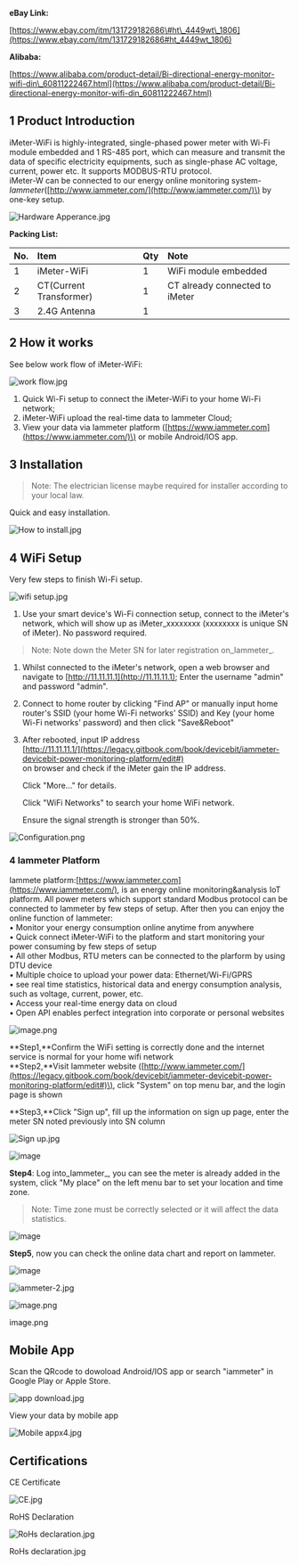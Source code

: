 **eBay Link:**

[https://www.ebay.com/itm/131729182686\#ht\_4449wt\_1806](https://www.ebay.com/itm/131729182686#ht_4449wt_1806)

**Alibaba:**

[https://www.alibaba.com/product-detail/Bi-directional-energy-monitor-wifi-din\_60811222467.html](https://www.alibaba.com/product-detail/Bi-directional-energy-monitor-wifi-din_60811222467.html)

## 1 Product Introduction

iMeter-WiFi is highly-integrated, single-phased power meter with Wi-Fi module embedded and 1 RS-485 port, which can measure and transmit the data of specific electricity equipments, such as single-phase AC voltage, current, power etc. It supports MODBUS-RTU protocol.  
iMeter-W can be connected to our energy online monitoring system-_Iammeter_\([http://www.iammeter.com/](http://www.iammeter.com/)\) by one-key setup.

![](https://upload-images.jianshu.io/upload_images/5875248-2e0cf95331d7f90a.jpg?imageMogr2/auto-orient/strip|imageView2/2/w/1240 "Hardware Apperance.jpg")

**Packing List:**

| No. | Item | Qty | Note |
| :--- | :--- | :--- | :--- |
| 1 | iMeter-WiFi | 1 | WiFi module embedded |
| 2 | CT\(Current Transformer\) | 1 | CT already connected to iMeter |
| 3 | 2.4G Antenna | 1 |  |

## 2 How it works

See below work flow of iMeter-WiFi:

![](https://upload-images.jianshu.io/upload_images/5875248-792678eb734d0982.jpg?imageMogr2/auto-orient/strip|imageView2/2/w/1240 "work flow.jpg")

1. Quick Wi-Fi setup to connect the iMeter-WiFi to your home Wi-Fi network;
2. iMeter-WiFi upload the real-time data to Iammeter Cloud;
3. View your data via Iammeter platform \([https://www.iammeter.com](https://www.iammeter.com/)\) or mobile Android/IOS app.

## 3 Installation

> Note: The electrician license maybe required for installer according to your local law.

Quick and easy installation.

![](https://upload-images.jianshu.io/upload_images/5875248-f4ae519ecdd4d0d0.jpg?imageMogr2/auto-orient/strip|imageView2/2/w/1240 "How to install.jpg")

## 4 WiFi Setup

Very few steps to finish Wi-Fi setup.

![](https://upload-images.jianshu.io/upload_images/5875248-02fdcc902c9c99f7.jpg?imageMogr2/auto-orient/strip|imageView2/2/w/1240 "wifi setup.jpg")

1. Use your smart device's Wi-Fi connection setup, connect to the iMeter's network, which will show up as iMeter\_xxxxxxxx \(xxxxxxxx is unique SN of iMeter\). No password required.

> Note: Note down the Meter SN for later registration on_Iammeter_.

1. Whilst connected to the iMeter's network, open a web browser and navigate to [http://11.11.11.1](http://11.11.11.1); Enter the username "admin" and password "admin".

2. Connect to home router by clicking "Find AP" or manually input home router's SSID \(your home Wi-Fi networks' SSID\) and Key \(your home Wi-Fi networks' password\) and then click "Save&Reboot"

3. After rebooted, input IP address  
   [http://11.11.11.1/](https://legacy.gitbook.com/book/devicebit/iammeter-devicebit-power-monitoring-platform/edit#)  
   on browser and check if the iMeter gain the IP address.

   Click "More..." for details.

   Click "WiFi Networks" to search your home WiFi network.

   Ensure the signal strength is stronger than 50%.

![](https://upload-images.jianshu.io/upload_images/5875248-bd0b9935d6037838.png?imageMogr2/auto-orient/strip|imageView2/2/w/1240 "Configuration.png")

### 4 Iammeter Platform

Iammete platform:[https://www.iammeter.com](https://www.iammeter.com/), is an energy online monitoring&analysis IoT platform. All power meters which support standard Modbus protocol can be connected to Iammeter by few steps of setup. After then you can enjoy the online function of Iammeter:  
• Monitor your energy consumption online anytime from anywhere  
• Quick connect iMeter-WiFi to the platform and start monitoring your power consuming by few steps of setup  
• All other Modbus, RTU meters can be connected to the plarform by using DTU device  
• Multiple choice to upload your power data: Ethernet/Wi-Fi/GPRS  
• see real time statistics, historical data and energy consumption analysis, such as voltage, current, power, etc.  
• Access your real-time energy data on cloud  
• Open API enables perfect integration into corporate or personal websites

![](https://upload-images.jianshu.io/upload_images/5875248-357c2e79a5379cc9.png?imageMogr2/auto-orient/strip|imageView2/2/w/1240 "image.png")

**Step1,**Confirm the WiFi setting is correctly done and the internet service is normal for your home wifi network  
**Step2,**Visit Iammeter website \([http://www.iammeter.com/](https://legacy.gitbook.com/book/devicebit/iammeter-devicebit-power-monitoring-platform/edit#)\), click "System" on top menu bar, and the login page is shown

**Step3,**Click "Sign up", fill up the information on sign up page, enter the meter SN noted previously into SN column

![](https://upload-images.jianshu.io/upload_images/5875248-46ce10abac83a573.jpg?imageMogr2/auto-orient/strip|imageView2/2/w/1240 "Sign up.jpg")

![](https://upload-images.jianshu.io/upload_images/5875248-282a6fcae724c905.jpg?imageMogr2/auto-orient/strip|imageView2/2/w/1240 "image")

**Step4**: Log into_Iammeter_, you can see the meter is already added in the system, click "My place" on the left menu bar to set your location and time zone.

> Note: Time zone must be correctly selected or it will affect the data statistics.

![](https://upload-images.jianshu.io/upload_images/5875248-eeb5d13e7af092b5.jpg?imageMogr2/auto-orient/strip|imageView2/2/w/1240 "image")

**Step5**, now you can check the online data chart and report on Iammeter.

![](https://upload-images.jianshu.io/upload_images/5875248-cfd216d214ed0e74.jpg?imageMogr2/auto-orient/strip|imageView2/2/w/1240 "image")

![](https://upload-images.jianshu.io/upload_images/5875248-efeca228df85235f.jpg?imageMogr2/auto-orient/strip|imageView2/2/w/1240 "iammeter-2.jpg")

![](https://upload-images.jianshu.io/upload_images/5875248-c23b99fae82bc69d.png?imageMogr2/auto-orient/strip|imageView2/2/w/1240 "image.png")

image.png

## Mobile App

Scan the QRcode to dowoload Android/IOS app or search "iammeter" in Google Play or Apple Store.

![](https://upload-images.jianshu.io/upload_images/5875248-257298e89b0c9cf6.jpg?imageMogr2/auto-orient/strip|imageView2/2/w/1240 "app download.jpg")

View your data by mobile app

![](https://upload-images.jianshu.io/upload_images/5875248-ae806da7ebde942d.jpg?imageMogr2/auto-orient/strip|imageView2/2/w/1240 "Mobile appx4.jpg")

## Certifications

CE Certificate

![](https://upload-images.jianshu.io/upload_images/5875248-07798fc46706c9b0.jpg?imageMogr2/auto-orient/strip|imageView2/2/w/1240 "CE.jpg")

RoHS Declaration

![](https://upload-images.jianshu.io/upload_images/5875248-1d6b57c1185293e4.jpg?imageMogr2/auto-orient/strip|imageView2/2/w/1240 "RoHs declaration.jpg")

RoHs declaration.jpg

